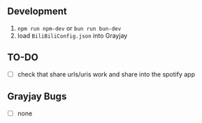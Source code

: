 ## Development
1.  `npm run npm-dev` or `bun run bun-dev`
2.  load `BiliBiliConfig.json` into Grayjay

## TO-DO
- [ ]   check that share urls/uris work and share into the spotify app

## Grayjay Bugs
- [ ]   none





